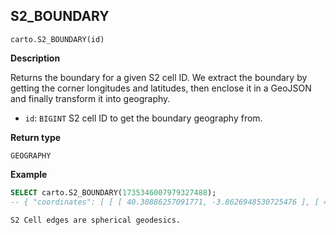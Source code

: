 ## S2_BOUNDARY

```sql:signature
carto.S2_BOUNDARY(id)
```

**Description**

Returns the boundary for a given S2 cell ID. We extract the boundary by getting the corner longitudes and latitudes, then enclose it in a GeoJSON and finally transform it into geography.

* `id`: `BIGINT` S2 cell ID to get the boundary geography from.

**Return type**

`GEOGRAPHY`

**Example**

```sql
SELECT carto.S2_BOUNDARY(1735346007979327488);
-- { "coordinates": [ [ [ 40.30886257091771, -3.8626948530725476 ], [ 40.30886257091771, -3.6086596856604585 ] ...
```

````hint:info
S2 Cell edges are spherical geodesics.
````
